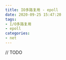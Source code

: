 ```yaml
---
title: IO多路复用 - epoll
date: 2020-09-25 15:47:20
tags:
- I/O多路复用
- epoll
categories:
- net
---
```


// TODO
